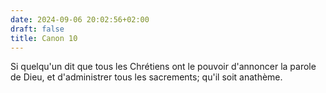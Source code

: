 ```yaml
---
date: 2024-09-06 20:02:56+02:00
draft: false
title: Canon 10
---
```





Si quelqu'un dit que tous les Chrétiens ont le pouvoir d'annoncer la parole de Dieu, et d'administrer tous les sacrements; qu'il soit anathème.
